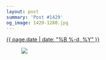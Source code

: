 ```yaml
---
layout: post
summary: 'Post #1429'
og_image: 1429-1280.jpg
---
```


<div class="post">
 <time>
  <a href="/1429">
   {{ page.date | date: "%B %-d, %Y" }}
  </a>
 </time>
 <a href="/1429">
  <figure data-taken="8/15/2021">
   <img sizes="(min-width: 700px) 50vw, calc(100vw - 2rem)" src="{{ site.assets_url }}/1429-640.jpg" srcset="{{ site.assets_url }}/1429-320.jpg 320w, {{ site.assets_url }}/1429-640.jpg 640w, {{ site.assets_url }}/1429-960.jpg 960w, {{ site.assets_url }}/1429-1280.jpg 1280w"/>
  </figure>
 </a>
</div>
